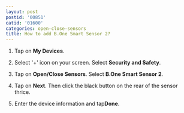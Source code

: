 ```yaml
---
layout: post
postid: '00851'
catid: '01600'
categories: open-close-sensors
title: How to add B.One Smart Sensor 2?
---
```


1. Tap on **My Devices**.

2. Select '+' icon on your screen. Select **Security and Safety**.

3. Tap on **Open/Close Sensors**. Select **B.One Smart Sensor 2**.

4. Tap on **Next**. Then click the black button on the rear of the sensor thrice.

5. Enter the device information and tap**Done**.
